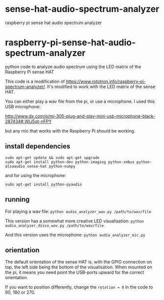 # sense-hat-audio-spectrum-analyzer
raspberry pi sense hat audio spectrum analyzer 

# raspberry-pi-sense-hat-audio-spectrum-analyzer
python code to analyze audio spectrum using the LED matrix of the Raspberry Pi sense HAT

This code is a modification of https://www.rototron.info/raspberry-pi-spectrum-analyzer/.
It's modified to work with the LED matrix of the sense HAT.

You can either play a wav file from the pi, or use a microphone. I used this USB microphone:

http://www.dx.com/p/mi-305-plug-and-play-mini-usb-microphone-black-287434#.WlJ5qt-nFPY

but any mic that works with the Raspberry Pi should be working.

## install dependencies
```
sudo apt-get update && sudo apt-get upgrade
sudo apt-get install python-dev python-imaging python-smbus python-alsaaudio sense-hat python-numpy
```

and for using the microphone:

`sudo apt-get install python-pyaudio`

## running
For playing a wav file:
`python audio_analyzer_wav.py /path/to/wav/file`

This version has a somewhat more creative LED visualisation:
`python audio_analyzer_disco_wav.py /path/to/wav/file`

And this version uses the microphone:
`python audio_analyzer_mic.py`

## orientation
The default orientation of the sense HAT is, with the GPIO 
connection on top, the left side being the bottom of the visualisation.
When mounted on the pi, it means you need point the USB-ports
upward for the correct orientation.

If you want to position differently, change the `rotation = 0` 
in the code to 90, 180 or 270.
